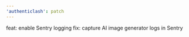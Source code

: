 ```yaml
---
'authenticlash': patch
---
```


feat: enable Sentry logging
fix: capture AI image generator logs in Sentry

